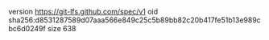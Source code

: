 version https://git-lfs.github.com/spec/v1
oid sha256:d8531287589d07aaa566e849c25c5b89bb82c20b417fe51b13e989cbc6d0249f
size 638
